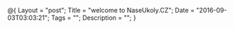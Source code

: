 @{
    Layout = "post";
    Title = "welcome to NaseUkoly.CZ";
    Date = "2016-09-03T03:03:21";
    Tags = "";
    Description = "";
}